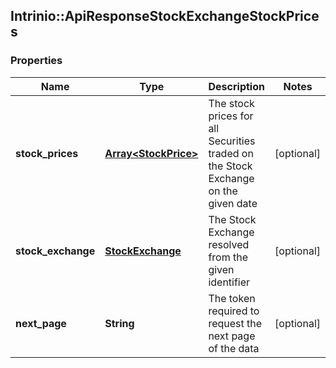 ## Intrinio::ApiResponseStockExchangeStockPrices

### Properties
Name | Type | Description | Notes
------------ | ------------- | ------------- | -------------
**stock_prices** | [**Array&lt;StockPrice&gt;**](StockPrice.md) | The stock prices for all Securities traded on the Stock Exchange on the given date | [optional] 
**stock_exchange** | [**StockExchange**](StockExchange.md) | The Stock Exchange resolved from the given identifier | [optional] 
**next_page** | **String** | The token required to request the next page of the data | [optional] 


